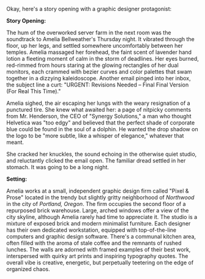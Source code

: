Okay, here's a story opening with a graphic designer protagonist:

**Story Opening:**

The hum of the overworked server farm in the next room was the soundtrack to Amelia Bellweather's Thursday night. It vibrated through the floor, up her legs, and settled somewhere uncomfortably between her temples. Amelia massaged her forehead, the faint scent of lavender hand lotion a fleeting moment of calm in the storm of deadlines. Her eyes burned, red-rimmed from hours staring at the glowing rectangles of her dual monitors, each crammed with bezier curves and color palettes that swam together in a dizzying kaleidoscope. Another email pinged into her inbox, the subject line a curt: "URGENT: Revisions Needed – Final Final Version (For Real This Time)."

Amelia sighed, the air escaping her lungs with the weary resignation of a punctured tire. She knew what awaited her: a page of nitpicky comments from Mr. Henderson, the CEO of "Synergy Solutions," a man who thought Helvetica was "too edgy" and believed that the perfect shade of corporate blue could be found in the soul of a dolphin. He wanted the drop shadow on the logo to be "more subtle, like a whisper of elegance," whatever that meant.

She cracked her knuckles, the sound echoing in the otherwise quiet studio, and reluctantly clicked the email open. The familiar dread settled in her stomach. It was going to be a long night.

**Setting:**

Amelia works at a small, independent graphic design firm called "Pixel & Prose" located in the trendy but slightly gritty neighborhood of *Northwood* in the city of *Portland, Oregon*. The firm occupies the second floor of a repurposed brick warehouse. Large, arched windows offer a view of the city skyline, although Amelia rarely had time to appreciate it. The studio is a mixture of exposed brick and modern minimalist furniture. Each designer has their own dedicated workstation, equipped with top-of-the-line computers and graphic design software. There's a communal kitchen area, often filled with the aroma of stale coffee and the remnants of rushed lunches. The walls are adorned with framed examples of their best work, interspersed with quirky art prints and inspiring typography quotes. The overall vibe is creative, energetic, but perpetually teetering on the edge of organized chaos.
